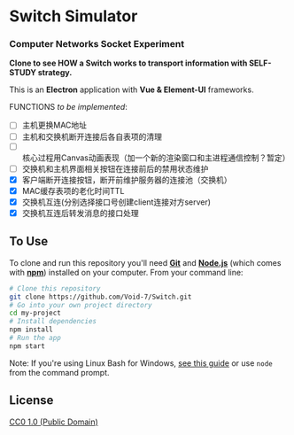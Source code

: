 # Switch Simulator

### Computer Networks Socket Experiment

**Clone to see HOW a Switch works to transport information with SELF-STUDY strategy.**

This is an **Electron** application with **Vue & Element-UI** frameworks.

FUNCTIONS *to be implemented*:
- [ ] 主机更换MAC地址
- [ ] 主机和交换机断开连接后各自表项的清理
- [ ] 核心过程用Canvas动画表现（加一个新的渲染窗口和主进程通信控制？暂定）
- [ ] 交换机和主机界面相关按钮在连接前后的禁用状态维护
- [x] 客户端断开连接按钮，断开前维护服务器的连接池（交换机）
- [x] MAC缓存表项的老化时间TTL
- [x] 交换机互连(分别选择接口号创建client连接对方server)
- [x] 交换机互连后转发消息的接口处理

## To Use

To clone and run this repository you'll need [**Git**](https://git-scm.com) and [**Node.js**](https://nodejs.org/en/download/) (which comes with [**npm**](http://npmjs.com)) installed on your computer. From your command line:

```bash
# Clone this repository
git clone https://github.com/Void-7/Switch.git
# Go into your own project directory
cd my-project
# Install dependencies
npm install
# Run the app
npm start
```

Note: If you're using Linux Bash for Windows, [see this guide](https://www.howtogeek.com/261575/how-to-run-graphical-linux-desktop-applications-from-windows-10s-bash-shell/) or use `node` from the command prompt.

## License

[CC0 1.0 (Public Domain)](LICENSE.md)